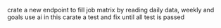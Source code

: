 crate a new endpoint to fill job matrix by reading daily data, weekly and goals use ai in this 
carate a test and fix until all test is passed